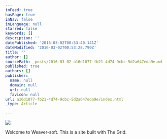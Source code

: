 ```yaml
---
inFeed: true
hasPage: true
inNav: false
inLanguage: null
starred: false
keywords: []
description: ''
datePublished: '2016-03-02T00:53:40.141Z'
dateModified: '2016-03-02T00:53:28.790Z'
title: ''
author: []
sourcePath: _posts/2016-03-02-a16d1077-fb21-4d74-9cbc-5d2a647eda9e.md
published: true
authors: []
publisher:
  name: null
  domain: null
  url: null
  favicon: null
url: a16d1077-fb21-4d74-9cbc-5d2a647eda9e/index.html
_type: Article

---
```

![](https://the-grid-user-content.s3-us-west-2.amazonaws.com/6b5aeae6-21eb-4fd3-abb7-d99d19ca4f52.png)

Welcome to Weaver-soft. This is a site built with The Grid.